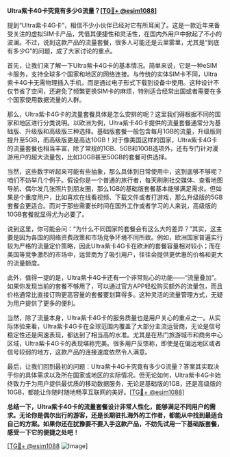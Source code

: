 **Ultra紫卡4G卡究竟有多少G流量？[[TG💪+ @esim1088](https://t.me/s/esim1088)]**

提到“Ultra紫卡4G卡”，相信不少小伙伴已经对它有所耳闻了。这是一款近年来备受关注的虚拟SIM卡产品，凭借其便捷性和灵活性，在国内外用户中掀起了不小的波澜。不过，说到这款产品的流量套餐，很多人可能还是云里雾里，尤其是“到底有多少G”的问题，成了大家讨论的重点。

首先，让我们来了解一下Ultra紫卡4G卡的基本情况。简单来说，它是一种eSIM卡服务，支持全球多个国家和地区的网络连接。与传统的实体SIM卡不同，Ultra紫卡4G卡无需物理插入手机，而是通过电子形式下载到设备中使用。这种设计不仅节省了空间，还避免了频繁更换SIM卡的麻烦，特别适合经常出国或者需要在多个国家使用数据流量的人群。

那么，Ultra紫卡4G卡的流量套餐具体是怎么安排的呢？这里我们得根据不同的国家和地区进行分类说明。以欧洲为例，Ultra紫卡4G卡提供的流量套餐通常分为基础版、升级版和高级版三种选择。基础版套餐一般包含每月1GB的流量，升级版则提升至5GB，而高级版更是高达10GB！对于像美国这样的国家，Ultra紫卡4G卡的流量套餐也相当丰富，除了常规的1GB、5GB和10GB选项外，还有专门针对漫游用户的超大流量包，比如30GB甚至50GB的套餐可供选择。

当然，这些数字听起来可能有些抽象，那么具体到日常使用中，这到底够不够呢？咱们不妨举几个例子。假设你是一个普通的旅行者，每天刷刷社交媒体、查看地图导航、偶尔发几张照片到朋友圈，那么1GB的基础版套餐基本能够满足需求。但如果是个重度用户，比如喜欢在线看视频、下载文件或者打游戏，那么升级版的5GB套餐会更适合。而对于那些需要长时间在国外工作或者学习的人来说，高级版的10GB套餐就显得尤为必要了。

说到这里，你可能会问：“为什么不同国家的套餐会有这么大的差异？”其实，这主要是因为各国的网络资费政策和市场竞争环境不同所致。例如，欧洲国家普遍实行较为严格的流量定价策略，因此Ultra紫卡4G卡在欧洲的套餐容量相对较小；而在美国等竞争激烈的市场中，运营商为了吸引用户，往往会提供更优惠的价格和更大的流量额度。

此外，值得一提的是，Ultra紫卡4G卡还有一个非常贴心的功能——“流量叠加”。如果你发现当前的套餐不够用了，可以通过官方APP轻松购买额外的流量包，而且价格通常比直接订购更高容量的套餐要划算得多。这种灵活的流量管理方式，无疑为用户提供了更多的便利。

当然，除了流量本身，Ultra紫卡4G卡的服务质量也是用户关心的重点之一。从实际体验来看，Ultra紫卡4G卡在全球范围内覆盖了大部分主流运营商，无论是信号稳定性还是网速表现，都达到了相当高的水准。尤其是在热门旅游城市和商务中心区域，Ultra紫卡4G卡的表现堪称完美。很多用户反馈称，即使是在偏远地区或者信号较弱的地方，这款产品的连接速度依然令人满意。

最后，让我们回到最初的问题：Ultra紫卡4G卡究竟有多少G流量？答案其实取决于你的具体需求以及所在国家或地区的实际情况。但无论如何，Ultra紫卡4G卡始终致力于为用户提供最优质的移动数据服务，无论是基础版的1GB，还是高级版的10GB，都能让你随时随地畅享互联网的美好。[[TG💪+ @esim1088](https://t.me/s/esim1088)]

**总结一下，Ultra紫卡4G卡的流量套餐设计非常人性化，能够满足不同用户的需求。无论你是偶尔出行的游客，还是长期驻扎海外的工作者，都能从中找到最适合自己的方案。如果你还在犹豫要不要入手这款产品，不妨先试用一下基础版套餐，感受一下它的便捷之处吧！**

[[TG💪+ @esim1088](https://t.me/s/esim1088) ![Image](https://i.postimg.cc/4NQfJmqS/Snipaste-2025-05-13-00-14-12.png)]